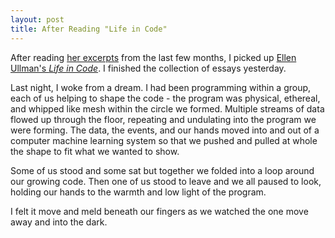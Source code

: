```yaml
---
layout: post
title: After Reading "Life in Code"
---
```


After reading [her excerpts][0] from the last few months, I picked up [Ellen Ullman's _Life in Code_][1]. I finished the collection of essays yesterday.

Last night, I woke from a dream. I had been programming within a group, each of us helping to shape the code - the program was physical, ethereal, and whipped like mesh within the circle we formed. Multiple streams of data flowed up through the floor, repeating and undulating into the program we were forming. The data, the events, and our hands moved into and out of a computer machine learning system so that we pushed and pulled at whole the shape to fit what we wanted to show.

Some of us stood and some sat but together we folded into a loop around our growing code. Then one of us stood to leave and we all paused to look, holding our hands to the warmth and low light of the program.

I felt it move and meld beneath our fingers as we watched the one move away and into the dark.

[0]: https://www.theverge.com/2017/8/29/16193444/ellen-ullman-life-in-code-book-excerpt-silicon-valley-startup
[1]: https://us.macmillan.com/lifeincode/ellenullman/9780374534516/
